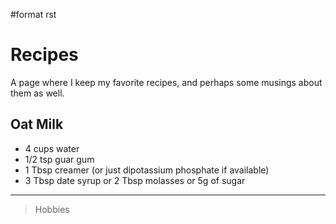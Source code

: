 \#format rst

Recipes
=======

A page where I keep my favorite recipes, and perhaps some musings about them as well.

Oat Milk
--------

-   4 cups water
-   1/2 tsp guar gum
-   1 Tbsp creamer (or just dipotassium phosphate if available)
-   3 Tbsp date syrup or 2 Tbsp molasses or 5g of sugar

* * * * *

> Hobbies
